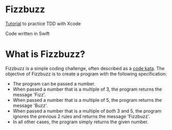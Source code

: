 # Fizzbuzz

[Tutorial](https://medium.com/@ynzc/getting-started-with-tdd-in-swift-2fab3e07204b#.rgs1jfsg3) to practice TDD with Xcode

Code written in Swift

What is Fizzbuzz?
=================

Fizzbuzz is a simple coding challenge, often described as a [code kata](http://codekata.com/). The objective of Fizzbuzz is to create a program with the following specification:

* The program can be passed a number.
* When passed a number that is a multiple of 3, the program returns the message 'Fizz'.
* When passed a number that is a multiple of 5, the program returns the message 'Buzz'.
* When passed a number that is a multiple of *both* 3 and 5, the program ignores the previous 2 rules and returns the message 'Fizzbuzz'.
* In all other cases, the program simply returns the given number.
